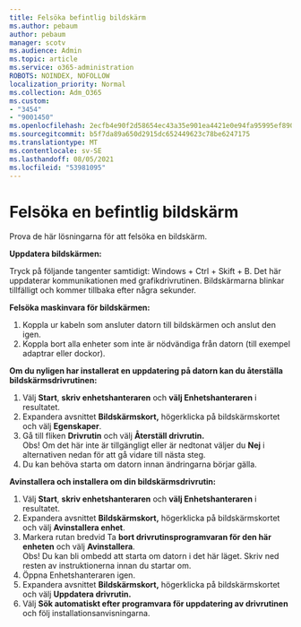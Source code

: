 ```yaml
---
title: Felsöka befintlig bildskärm
ms.author: pebaum
author: pebaum
manager: scotv
ms.audience: Admin
ms.topic: article
ms.service: o365-administration
ROBOTS: NOINDEX, NOFOLLOW
localization_priority: Normal
ms.collection: Adm_O365
ms.custom:
- "3454"
- "9001450"
ms.openlocfilehash: 2ecfb4e90f2d58654ec43a35e901ea4421e0e94fa95995ef890abc8af2d99ec7
ms.sourcegitcommit: b5f7da89a650d2915dc652449623c78be6247175
ms.translationtype: MT
ms.contentlocale: sv-SE
ms.lasthandoff: 08/05/2021
ms.locfileid: "53981095"
---
```

# <a name="troubleshoot-an-existing-monitor"></a>Felsöka en befintlig bildskärm

Prova de här lösningarna för att felsöka en bildskärm. 

**Uppdatera bildskärmen:**

Tryck på följande tangenter samtidigt: Windows + Ctrl + Skift + B. Det här uppdaterar kommunikationen med grafikdrivrutinen. Bildskärmarna blinkar tillfälligt och kommer tillbaka efter några sekunder.

**Felsöka maskinvara för bildskärmen:**

1. Koppla ur kabeln som ansluter datorn till bildskärmen och anslut den igen.
2. Koppla bort alla enheter som inte är nödvändiga från datorn (till exempel adaptrar eller dockor).

**Om du nyligen har installerat en uppdatering på datorn kan du återställa bildskärmsdrivrutinen:**

1. Välj **Start**, **skriv enhetshanteraren** och **välj Enhetshanteraren** i resultatet.
2. Expandera avsnittet **Bildskärmskort,** högerklicka på bildskärmskortet och välj **Egenskaper**.
3. Gå till fliken **Drivrutin** och välj **Återställ drivrutin.** <br>
Obs! Om det här inte är tillgängligt eller är nedtonat väljer du **Nej** i alternativen nedan för att gå vidare till nästa steg.
4. Du kan behöva starta om datorn innan ändringarna börjar gälla.

**Avinstallera och installera om din bildskärmsdrivrutin:**

1. Välj **Start**, **skriv enhetshanteraren** och **välj Enhetshanteraren** i resultatet.
2. Expandera avsnittet **Bildskärmskort,** högerklicka på bildskärmskortet och välj **Avinstallera enhet**. 
3. Markera rutan bredvid Ta **bort drivrutinsprogramvaran för den här enheten** och välj **Avinstallera**.<br>
Obs! Du kan bli ombedd att starta om datorn i det här läget. Skriv ned resten av instruktionerna innan du startar om.
4. Öppna Enhetshanteraren igen.
5. Expandera avsnittet **Bildskärmskort,** högerklicka på bildskärmskortet och välj **Uppdatera drivrutin.**
6. Välj **Sök automatiskt efter programvara för uppdatering av drivrutinen** och följ installationsanvisningarna.